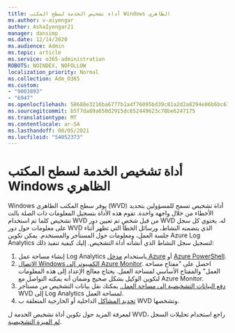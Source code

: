 ```yaml
---
title: أداة تشخيص الخدمة لسطح المكتب Windows الظاهري
ms.author: v-aiyengar
author: AshaIyengar21
manager: dansimp
ms.date: 12/14/2020
ms.audience: Admin
ms.topic: article
ms.service: o365-administration
ROBOTS: NOINDEX, NOFOLLOW
localization_priority: Normal
ms.collection: Adm_O365
ms.custom:
- "9003893"
- "6947"
ms.openlocfilehash: 58688e3216ba6777b1a4f76095bd39c81a2d2a8294e06b6bc61c7134f6d589f9
ms.sourcegitcommit: b5f7da89a650d2915dc652449623c78be6247175
ms.translationtype: MT
ms.contentlocale: ar-SA
ms.lasthandoff: 08/05/2021
ms.locfileid: "54052373"
---
```

# <a name="service-diagnostics-tool-for-windows-virtual-desktop"></a>أداة تشخيص الخدمة لسطح المكتب Windows الظاهري

Windows يوفر سطح المكتب الظاهري (WVD) أداة تشخيص تسمح للمسؤولين بتحديد الأخطاء من خلال واجهة واحدة. تقوم هذه الأداة بتسجيل المعلومات ذات الصلة بالت تشخيص كلما تم استخدام WVD من قبل شخص تم تعيين دور WVD له. يحتوي كل سجل على معلومات حول دور WVD الذي يتضمنه النشاط، ورسائل الخطأ التي تظهر أثناء جلسة العمل، ومعلومات حول المستأجر والمستخدم. يمكن تكوين Azure Log Analytics لتسجيل سجل النشاط الذي أنشأته أداة التشخيص. إليك كيفية تنفيذ ذلك:

1. إنشاء مساحة عمل Log Analytics باستخدام [مدخل Azure](https://go.microsoft.com/fwlink/?linkid=2129500) أو [Azure PowerShell](https://go.microsoft.com/fwlink/?linkid=2129501).
1. [الاتصال Windows الكمبيوتر إلى Azure Monitor](https://go.microsoft.com/fwlink/?linkid=2129913). احصل على "مفتاح مساحة العمل" والمفتاح الأساسي لمساحة العمل. يحتاج معالج الإعداد إلى هذه المعلومات لتكوين الوكيل بشكل صحيح وضمان أنه يمكنه التواصل مع Azure Monitor.
1. [دفع البيانات التشخيصية إلى مساحة العمل.](https://go.microsoft.com/fwlink/?linkid=2128284) يمكنك نقل بيانات التشخيص من مستأجر WVD إلى Log Analytics لمساحة العمل.
1. [تحديد المشاكل](https://go.microsoft.com/fwlink/?linkid=2128338) الداخلية أو الخارجية المتعلقة ب WVD وتشخصها.

لمعرفة المزيد حول تكوين أداة تشخيص الخدمة ل WVD، راجع استخدام تحليلات السجل [لم الميزة التشخيصية](https://go.microsoft.com/fwlink/?linkid=2128084).
